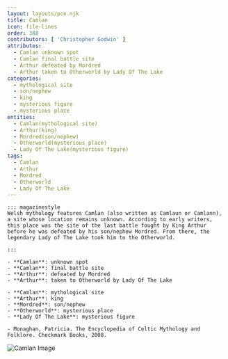 ```yaml
---
layout: layouts/pce.njk
title: Camlan
icon: file-lines
order: 388
contributors: [ 'Christopher Godwin' ]
attributes:
  - Camlan unknown spot
  - Camlan final battle site
  - Arthur defeated by Mordred
  - Arthur taken to Otherworld by Lady Of The Lake
categories:
  - mythological site
  - son/nephew
  - king
  - mysterious figure
  - mysterious place
entities:
  - Camlan(mythological site)
  - Arthur(king)
  - Mordred(son/nephew)
  - Otherworld(mysterious place)
  - Lady Of The Lake(mysterious figure)
tags:
  - Camlan
  - Arthur
  - Mordred
  - Otherworld
  - Lady Of The Lake
---
```

``` tab [group1:Info]
::: magazinestyle
Welsh mythology features Camlan (also written as Camlaun or Camlann), a site whose location remains unknown. According to early writers, this place was the site of the last battle fought by King Arthur before he was defeated by his son/nephew Mordred. From there, the legendary Lady of The Lake took him to the Otherworld.

:::
```
``` tab [group1:Attributes]
- **Camlan**: unknown spot
- **Camlan**: final battle site
- **Arthur**: defeated by Mordred
- **Arthur**: taken to Otherworld by Lady Of The Lake
```
``` tab [group1:Entities]
- **Camlan**: mythological site
- **Arthur**: king
- **Mordred**: son/nephew
- **Otherworld**: mysterious place
- **Lady Of The Lake**: mysterious figure
```
``` tab [group1:Sources]
- Monaghan, Patricia. The Encyclopedia of Celtic Mythology and Folklore. Checkmark Books, 2008.
```
![Camlan Image](['https://upload.wikimedia.org/wikipedia/commons/1/1a/Battle_Between_King_Arthur_and_Sir_Mordred_-_William_Hatherell.jpg'])

